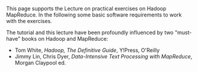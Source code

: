 This page supports the Lecture on practical exercises on Hadoop MapReduce. 
In the following some basic software requirements to work with the exercises.

The tutorial and this lecture have been profoundly influenced by two "must-have" books on Hadoop and MapReduce:

+ Tom White, *Hadoop, The Definitive Guide*, Y!Press, O'Reilly
+ Jimmy Lin, Chris Dyer, *Data-Intensive Text Processing with MapReduce*, Morgan Claypool ed.

